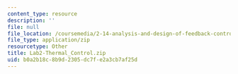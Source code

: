 ```yaml
---
content_type: resource
description: ''
file: null
file_location: /coursemedia/2-14-analysis-and-design-of-feedback-control-systems-spring-2014/b0a2b18c8b9d2305dc7fe2a3cb7af25d_Lab2-Thermal_Control.zip
file_type: application/zip
resourcetype: Other
title: Lab2-Thermal_Control.zip
uid: b0a2b18c-8b9d-2305-dc7f-e2a3cb7af25d
---
```

